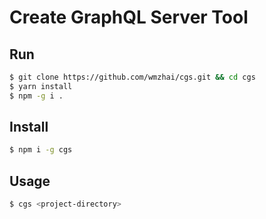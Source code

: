 # Create GraphQL Server Tool

## Run

```bash
$ git clone https://github.com/wmzhai/cgs.git && cd cgs
$ yarn install
$ npm -g i .
```

## Install
 
```bash
$ npm i -g cgs
```

## Usage

```bash
$ cgs <project-directory>
```

